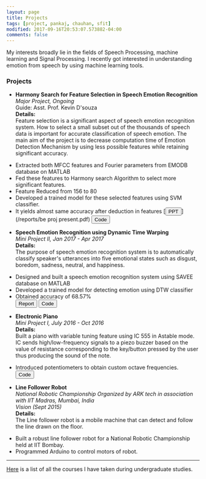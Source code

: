 ```yaml
---
layout: page
title: Projects
tags: [project, pankaj, chauhan, sfit]
modified: 2017-09-16T20:53:07.573882-04:00
comments: false
---
```


My interests broadly lie in the fields of Speech Processing, machine learning and Signal Processing.
I recently got interested in understanding emotion from speech by using machine learning tools.


### Projects

* **Harmony Search for Feature Selection in Speech Emotion Recognition**  
*Major Project, Ongoing*  
Guide: Asst. Prof. Kevin D'souza  
**Details:**  
Feature selection is a significant aspect of speech emotion recognition system.
How to select a small subset out of the thousands of speech data is important for accurate classification of speech emotion.
The main aim of the project is to decrease computation time of Emotion Detection Mechanism by using less possible features while retaining significant accuracy.
- Extracted both MFCC features and Fourier parameters from EMODB database on MATLAB
- Fed these features to Harmony search Algorithm to select more significant features.
- Feature Reduced from 156 to 80
- Developed a trained model for these selected features using SVM classifier.
- It yields almost same accuracy after deduction in features
[<button type="button" class="btn btn-info">PPT</button>](/reports/be proj present.pdf)
[<button type="button" class="btn btn-danger">Code</button>](https://github.com/cpankajr/Harmony-Search-for-Feature-Selection-in-ASER)  

* **Speech Emotion Recognition using Dynamic Time Warping**  
*Mini Project II, Jan 2017 - Apr 2017*    
**Details:**  
The purpose of speech emotion recognition system is to automatically classify speaker's utterances into five emotional states such as disgust, boredom, sadness, neutral, and happiness.
- Designed and built a speech emotion recognition system using SAVEE database on MATLAB
- Developed a trained model for detecting emotion using DTW classifier
- Obtained accuracy of 68.57%  
[<button type="button" class="btn btn-info">Report</button>](/reports/Mini-Project-2.pdf)
[<button type="button" class="btn btn-danger">Code</button>](https://github.com/cpankajr/Speech-Emotion-Recognition-using-DTW)  

* **Electronic Piano**  
*Mini Project I, July 2016 - Oct 2016*  
**Details:**  
Built a piano with variable tuning feature using IC 555 in Astable mode.
IC sends high/low-frequency signals to a piezo buzzer based on the value of resistance corresponding to the key/button
pressed by the user thus producing the sound of the note. 
- Introduced potentiometers to obtain custom octave frequencies.  
[<button type="button" class="btn btn-danger">Code</button>](https://github.com/cpankajr/p1)  

* **Line Follower Robot**  
*National Robotic Championship Organized by ARK tech in association with IIT Madras, Mumbai, India*  
*Vision (Sept 2015)*    
**Details:**  
The Line follower robot is a mobile machine that can detect and follow the line drawn on the floor.
- Built a robust line follower robot for a National Robotic Championship held at IIT Bombay.
- Programmed Arduino to control motors of robot.  

-----
  

[Here](/projects/courses) is a list of all the courses I have taken during undergraduate studies.
